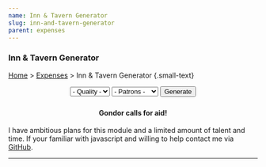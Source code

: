 ```yaml
---
name: Inn & Tavern Generator
slug: inn-and-tavern-generator
parent: expenses
---
```

### Inn & Tavern Generator
[Home](dm-operations-center) > [Expenses](expenses) > Inn & Tavern Generator {.small-text}

<div style="margin-bottom: 1.5rem; text-align:center;">
    <select id="selectStore">
        <option value="">- Quality -</option>
        <option value="poor">Poor</option>
        <option value="common">Common</option>
        <option value="good">Good</option>
    </select>
    <select id="selectSize">
        <option value="">- Patrons -</option>
        <option value="adventurers">Adventurers</option>
        <option value="criminals">Criminals</option>
        <option value="locals">Locals</option>
    </select>
    <button id="buttonGenerateInn" onclick="generateInn()"> 
        Generate 
    </button> 
</div>
<div class="result">
    <h4 align="center">Gondor calls for aid!</h4>
    <p>I have ambitious plans for this module and a limited amount of talent and time. If your familiar with javascript and willing to help contact me via <a href="https://github.com/MrFarland">GitHub</a>.</p>
</div>
<hr/>
